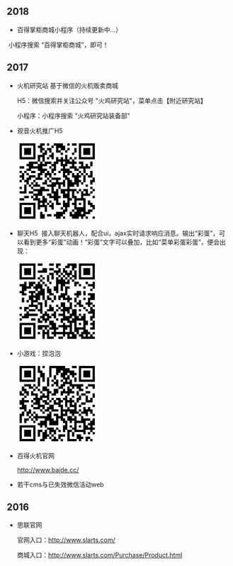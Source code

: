 ## 2018
- 百得掌柜商城小程序（持续更新中...）

  小程序搜索 “百得掌柜商城”，即可！



## 2017
- 火机研究站
  基于微信的火机贩卖商城
  
  H5：微信搜索并关注公众号 "火鸡研究站"，菜单点击【附近研究站】 

  小程序：小程序搜索 "火鸡研究站装备部"



- 观音火机推广H5

  <img src="./asset/image/2017_03.png" alt="观音火机推广H5" width="180">



- 聊天H5
  接入聊天机器人，配合ui，ajax实时请求响应消息。输出“彩蛋”，可以看到更多“彩蛋”动画！“彩蛋”文字可以叠加，比如“菜单彩蛋彩蛋”，便会出现：
  
  <img src="./asset/image/2017_04.png" alt="丧鸡聊天H5" width="180">



- 小游戏：捏泡泡

  <img src="./asset/image/2017_05.png" alt="小游戏：捏泡泡" width="180">



- 百得火机官网

  http://www.baide.cc/



- 若干cms与已失效微信活动web



## 2016
- 思联官网

  官网入口：http://www.slarts.com/

  商城入口：http://www.slarts.com/Purchase/Product.html

